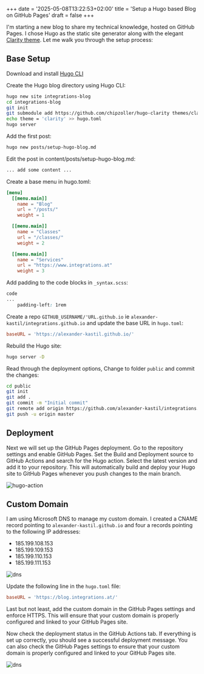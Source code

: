 +++
date = '2025-05-08T13:22:53+02:00'
title = 'Setup a Hugo based Blog on GitHub Pages'
draft = false
+++

I'm starting a new blog to share my technical knowledge, hosted on GitHub Pages. I chose Hugo as the static site generator along with the elegant [Clarity theme](https://github.com/chipzoller/hugo-clarity). Let me walk you through the setup process:

## Base Setup

Download and install [Hugo CLI](https://gohugo.io/installation/)

Create the Hugo blog directory using Hugo CLI:

```bash
hugo new site integrations-blog
cd integrations-blog
git init
git submodule add https://github.com/chipzoller/hugo-clarity themes/clarity
echo theme = 'clarity' >> hugo.toml
hugo server
```

Add the first post:

```bash
hugo new posts/setup-hugo-blog.md
```

Edit the post in content/posts/setup-hugo-blog.md:

```markdown
... add some content ...
```

Create a base menu in hugo.toml:

```toml
[menu]
  [[menu.main]]
    name = "Blog"
    url = "/posts/"
    weight = 1

  [[menu.main]]
    name = "Classes"
    url = "/classes/"
    weight = 2

  [[menu.main]]
    name = "Services"
    url = "https://www.integrations.at"
    weight = 3
```

Add padding to the code blocks in `_syntax.scss`:

```SCSS
code
...
    padding-left: 1rem
```

Create a repo `GITHUB_USERNAME/'URL.github.io` ie `alexander-kastil/integrations.github.io` and update the base URL in `hugo.toml`:

```toml
baseURL = 'https://alexander-kastil.github.io/'
```

Rebuild the Hugo site:

```bash
hugo server -D
```

Read through the deployment options, Change to folder `public` and commit the changes:

```bash
cd public
git init
git add .
git commit -m "Initial commit"
git remote add origin https://github.com/alexander-kastil/integrations.github.io.git
git push -u origin master
```

## Deployment

Next we will set up the GitHub Pages deployment. Go to the repository settings and enable GitHub Pages. Set the Build and Deployment source to GitHub Actions and search for the Hugo action. Select the latest version and add it to your repository. This will automatically build and deploy your Hugo site to GitHub Pages whenever you push changes to the main branch.

![hugo-action](images/hugo-action.jpg)

## Custom Domain

I am using Microsoft DNS to manage my custom domain. I created a CNAME record pointing to `alexander-kastil.github.io` and four a records pointing to the following IP addresses:

- 185.199.108.153
- 185.199.109.153
- 185.199.110.153
- 185.199.111.153

![dns](images/dns.jpg)

Update the following line in the `hugo.toml` file:

```toml
baseURL = 'https://blog.integrations.at/'
```

Last but not least, add the custom domain in the GitHub Pages settings and enforce HTTPS. This will ensure that your custom domain is properly configured and linked to your GitHub Pages site.

Now check the deployment status in the GitHub Actions tab. If everything is set up correctly, you should see a successful deployment message. You can also check the GitHub Pages settings to ensure that your custom domain is properly configured and linked to your GitHub Pages site.

![dns](images/check-deploy.jpg)
